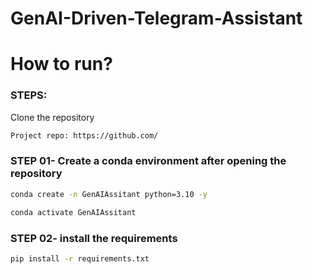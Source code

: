 # GenAI-Driven-Telegram-Assistant


# How to run?
### STEPS:

Clone the repository

```bash
Project repo: https://github.com/
```
### STEP 01- Create a conda environment after opening the repository

```bash
conda create -n GenAIAssitant python=3.10 -y
```

```bash
conda activate GenAIAssitant
```


### STEP 02- install the requirements
```bash
pip install -r requirements.txt
```